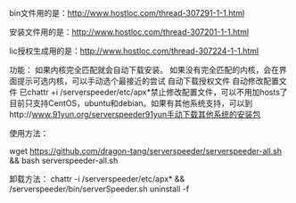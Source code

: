 bin文件用的是：http://www.hostloc.com/thread-307291-1-1.html

安装文件用的是：http://www.hostloc.com/thread-307201-1-1.html

lic授权生成用的是：http://www.hostloc.com/thread-307224-1-1.html


功能：
如果内核完全匹配就会自动下载安装。
如果没有完全匹配的内核，会在界面提示可选内核，可以手动选个最接近的尝试
自动下载授权文件
自动修改配置文件
已chattr +i /serverspeeder/etc/apx*禁止修改配置文件，可以不用加hosts了
目前只支持CentOS，ubuntu和debian。如果有其他系统支持，可以到http://www.91yun.org/serverspeeder91yun手动下载其他系统的安装包

使用方法：

wget https://github.com/dragon-tang/serverspeeder/serverspeeder-all.sh && bash serverspeeder-all.sh



卸载方法：
chattr -i /serverspeeder/etc/apx*  &&  /serverspeeder/bin/serverSpeeder.sh uninstall -f


